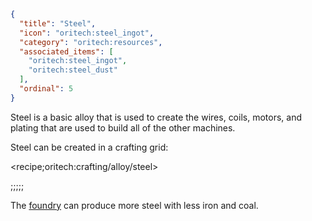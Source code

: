 ```json
{
  "title": "Steel",
  "icon": "oritech:steel_ingot",
  "category": "oritech:resources",
  "associated_items": [
    "oritech:steel_ingot",
    "oritech:steel_dust"
  ],
  "ordinal": 5
}
```

Steel is a basic alloy that is used to create the wires, coils, motors, and plating that are used to build all of the other machines.

Steel can be created in a crafting grid:

<recipe;oritech:crafting/alloy/steel>

;;;;;

The [foundry](^oritech:processing/foundry) can produce more steel with less iron and coal.
